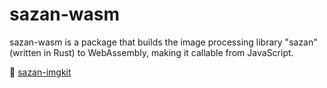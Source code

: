 # sazan-wasm

sazan-wasm is a package that builds the image processing library "sazan" (written in Rust) to WebAssembly, making it callable from JavaScript.

🔗 [sazan-imgkit](https://github.com/h1romas4/sazan-imgkit)
